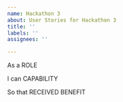 ```yaml
---
name: Hackathon 3
about: User Stories for Hackathon 3
title: ''
labels: ''
assignees: ''

---
```


As a ROLE

I can CAPABILITY

So that RECEIVED BENEFIT
